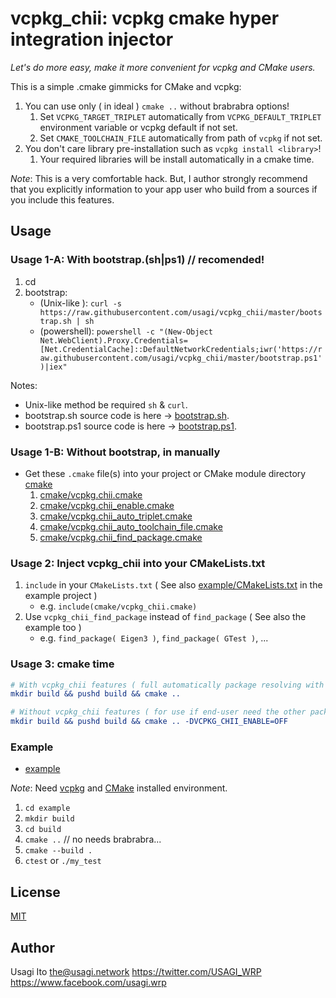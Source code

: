 # vcpkg_chii: vcpkg cmake hyper integration injector

*Let's do more easy, make it more convenient for vcpkg and CMake users.*

This is a simple .cmake gimmicks for CMake and vcpkg:

1. You can use only ( in ideal ) `cmake ..` without brabrabra options!
   1. Set `VCPKG_TARGET_TRIPLET` automatically from `VCPKG_DEFAULT_TRIPLET` environment variable or vcpkg default if not set.
   2. Set `CMAKE_TOOLCHAIN_FILE` automatically from path of `vcpkg` if not set.
2. You don't care library pre-installation such as `vcpkg install <library>`!
   1. Your required libraries will be install automatically in a cmake time.

*Note*: This is a very comfortable hack. But, I author strongly recommend that you explicitly information to your app user who build from a sources if you include this features.

## Usage

### Usage 1-A: With bootstrap.(sh|ps1) // recomended!

1. cd <your-project-root>
2. bootstrap:
    - (Unix-like ): `curl -s https://raw.githubusercontent.com/usagi/vcpkg_chii/master/bootstrap.sh | sh`
    - (powershell): `powershell -c "(New-Object Net.WebClient).Proxy.Credentials=[Net.CredentialCache]::DefaultNetworkCredentials;iwr('https://raw.githubusercontent.com/usagi/vcpkg_chii/master/bootstrap.ps1')|iex"`

Notes:

- Unix-like method be required `sh` & `curl`.
- bootstrap.sh source code is here -> [bootstrap.sh](bootstrap.sh).
- bootstrap.ps1 source code is here -> [bootstrap.ps1](bootstrap.ps1).

### Usage 1-B: Without bootstrap, in manually

- Get these `.cmake` file(s) into your project or CMake module directory [cmake](./cmake)
   1. [cmake/vcpkg.chii.cmake](cmake/vcpkg.chii.cmake)
   2. [cmake/vcpkg.chii_enable.cmake](cmake/vcpkg.chii_enable.cmake)
   3. [cmake/vcpkg.chii_auto_triplet.cmake](cmake/vcpkg.chii_auto_triplet.cmake)
   4. [cmake/vcpkg.chii_auto_toolchain_file.cmake](cmake/vcpkg.chii_auto_toolchain_file.cmake)
   5. [cmake/vcpkg.chii_find_package.cmake](cmake/vcpkg.chii_find_package.cmake)

### Usage 2: Inject vcpkg_chii into your CMakeLists.txt

1. `include` in your `CMakeLists.txt` ( See also [example/CMakeLists.txt](example/CMakeLists.txt) in the example project )
   - e.g. `include(cmake/vcpkg_chii.cmake)`
2. Use `vcpkg_chii_find_package` instead of `find_package` ( See also the example too )
   - e.g. `find_package( Eigen3 )`, `find_package( GTest )`, ...

### Usage 3: cmake time

```cmake
# With vcpkg_chii features ( full automatically package resolving with vcpkg and vcpkg-chii! )
mkdir build && pushd build && cmake ..
```

```cmake
# Without vcpkg_chii features ( for use if end-user need the other package manager or manual controlling )
mkdir build && pushd build && cmake .. -DVCPKG_CHII_ENABLE=OFF
```

### Example 

- [example](./example)

*Note*: Need [vcpkg](https://github.com/microsoft/vcpkg) and [CMake](https://cmake.org/) installed environment.

1. `cd example`
2. `mkdir build`
3. `cd build`
4. `cmake ..` // no needs brabrabra...
5. `cmake --build .`
6. `ctest` or `./my_test`

## License

[MIT](LICENSE)

## Author

Usagi Ito <the@usagi.network> <https://twitter.com/USAGI_WRP> <https://www.facebook.com/usagi.wrp>
